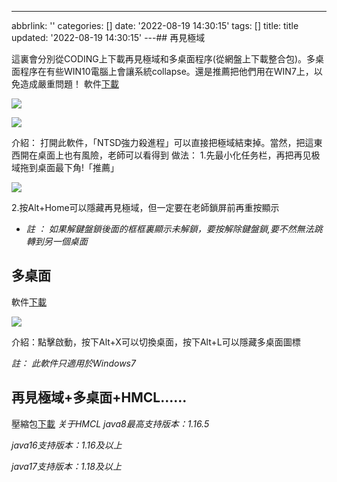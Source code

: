 ---
abbrlink: ''
categories: []
date: '2022-08-19 14:30:15'
tags: []
title: title
updated: '2022-08-19 14:30:15'
---## 再見極域

這裏會分別從CODING上下載再見極域和多桌面程序(從網盤上下載整合包)。多桌面程序在有些WIN10電腦上會讓系統collapse。還是推薦把他們用在WIN7上，以免造成嚴重問題！
軟件[下載](https://guangsudalao.coding.net/s/b431f655-0bfc-4b8e-9f2b-66356ef19cd2)

![](https://blog.whitegx.top/wp-content/uploads/2021/12/915766572.png)

![](https://blog.whitegx.top/wp-content/uploads/2021/12/2697044450.png)

介紹：
打開此軟件，「NTSD強力殺進程」可以直接把極域結束掉。當然，把這東西開在桌面上也有風險，老師可以看得到
做法：
1.先最小化任务栏，再把再见极域拖到桌面最下角!「推薦」

![](https://blog.whitegx.top/wp-content/uploads/2021/12/689285724-1024x576.png)

2.按Alt+Home可以隱藏再見極域，但一定要在老師鎖屏前再重按顯示

* *註 ：
  如果解鍵盤鎖後面的框框裏顯示未解鎖，要按解除鍵盤鎖,要不然無法跳轉到另一個桌面*

## 多桌面

軟件[下載](http://軟件下載：https://guangsudalao.coding.net/s/1e221056-59c1-404e-b7fb-dd08b15cc115)

![](https://blog.whitegx.top/wp-content/uploads/2021/12/279394491.png)

介紹：點擊啟動，按下Alt+X可以切換桌面，按下Alt+L可以隱藏多桌面圖標

*註：
此軟件只適用於Windows7*

## 再見極域+多桌面+HMCL......

壓縮包[下載](https://pan.whitegx.top/computer/ZMDCH.zip)
*关于HMCL*
*java8最高支持版本：1.16.5*

*java16支持版本：1.16及以上*

*java17支持版本：1.18及以上*
